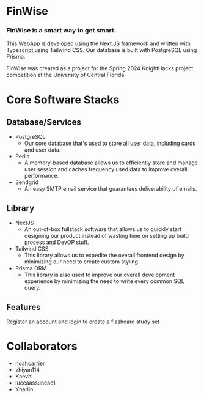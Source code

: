 # FinWise

### FinWise is a smart way to get smart.

This WebApp is developed using the Next.JS framework and written with Typescript using Tailwind CSS. Our database is built with PostgreSQL using Prisma.

FinWise was created as a project for the Spring 2024 KnightHacks project competition at the University of Central Florida.

# Core Software Stacks

## Database/Services
* PostgreSQL
  * Our core database that's used to store all user data, including cards and user data.
* Redis
  * A memory-based database allows us to efficiently store and manage user session and caches frequency used data to improve overall performance.
* Sendgrid
  * An easy SMTP email service that guarantees deliverability of emails.

## Library

* NextJS
  * An out-of-box fullstack software that allows us to quickly start designing our product instead of wasting time on setting up build process and DevOP stuff.
* Tailwind CSS
  * This library allows us to expedite the overall frontend design by minimizing our need to create custom styling.
* Prisma ORM
  * This library is also used to improve our overall development experience by minimizing the need to write every common SQL query.




## Features

Register an account and login to create a flashcard study set

# Collaborators

* noahcarrier
* zhiyan114
* Kaevhi
* luccaassuncao1
* Yhariin
